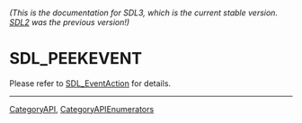 ###### (This is the documentation for SDL3, which is the current stable version. [SDL2](https://wiki.libsdl.org/SDL2/) was the previous version!)
# SDL_PEEKEVENT

Please refer to [SDL_EventAction](SDL_EventAction) for details.

----
[CategoryAPI](CategoryAPI), [CategoryAPIEnumerators](CategoryAPIEnumerators)


